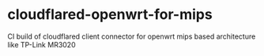 # cloudflared-openwrt-for-mips
CI build of cloudflared client connector for openwrt mips based architecture like TP-Link MR3020
